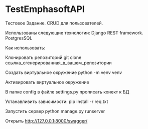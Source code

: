 # TestEmphasoftAPI

Тестовое Задание. CRUD для пользователей.

Использованы следующие технологии: Django REST framework. PostgresSQL

Как использовать: 

Клонировать репозиторий git clone ссылка_сгенерированная_в_вашем_репозитории 

Создать виртуальное окружение python -m venv venv 

Активировать виртуальное окружение 

В папке config в файле settings.py прописать конект к БД 

Устанавливить зависимости: pip install -r req.txt 

Запустить сервер python manage.py runserver 

Открыть http://127.0.0.1:8000/swagger/

